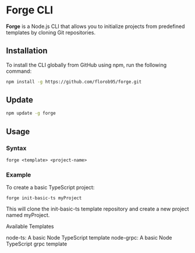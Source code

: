 # Forge CLI

**Forge** is a Node.js CLI that allows you to initialize projects from predefined templates by cloning Git repositories.

## Installation

To install the CLI globally from GitHub using npm, run the following command:

```bash
npm install -g https://github.com/florob95/forge.git
```
## Update

```bash
npm update -g forge
```
## Usage
### Syntax

```forge <template> <project-name>```

### Example

To create a basic TypeScript project:

```forge init-basic-ts myProject```

This will clone the init-basic-ts template repository and create a new project named myProject.

Available Templates

node-ts: A basic Node TypeScript template
node-grpc: A basic Node TypeScript grpc template 
